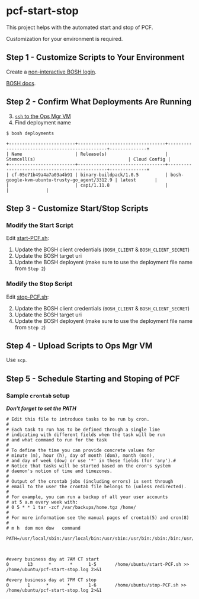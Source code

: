 # pcf-start-stop

This project helps with the automated start and stop of PCF.

Customization for your environment is required.

## Step 1 - Customize Scripts to Your Environment

Create a [non-interactive BOSH  login](https://discuss.pivotal.io/hc/en-us/articles/221695507-How-to-log-on-BOSH-in-non-interactive-scripts-Internal-Article-).

[BOSH docs](https://bosh.io/docs/director-users-uaa.html#client-login).

## Step 2 - Confirm What Deployments Are Running

3. [`ssh` to the Ops Mgr VM](http://docs.pivotal.io/pivotalcf/1-9/customizing/trouble-advanced.html)
3. Find deployment name

`$ bosh deployments`
```
+-------------------------+---------------------------------+-----------------------------------------------+--------------+
| Name                    | Release(s)                      | Stemcell(s)                                   | Cloud Config |
+-------------------------+---------------------------------+-----------------------------------------------+--------------+
| cf-05e71b49a4a7a03a4b91 | binary-buildpack/1.0.5          | bosh-google-kvm-ubuntu-trusty-go_agent/3312.9 | latest       |
|                         | capi/1.11.8                     |                                               |              |

```
## Step 3 - Customize Start/Stop Scripts

### Modify the Start Script

Edit [start-PCF.sh](start-PCF.sh):

1. Update the BOSH client credentials (`BOSH_CLIENT` & `BOSH_CLIENT_SECRET`)
1. Update the BOSH target uri
1. Update the BOSH deployent (make sure to use the deployment file name from `Step 2`)

### Modify the Stop Script

Edit [stop-PCF.sh](stop-PCF.sh):

2. Update the BOSH client credentials (`BOSH_CLIENT` & `BOSH_CLIENT_SECRET`)
2. Update the BOSH target uri
2. Update the BOSH deployent (make sure to use the deployment file name from `Step 2`)

## Step 4 - Upload Scripts to Ops Mgr VM

Use `scp`.


## Step 5 - Schedule Starting and Stoping of PCF

### Sample `crontab` setup

***Don't forget to set the PATH***
```
# Edit this file to introduce tasks to be run by cron.
#
# Each task to run has to be defined through a single line
# indicating with different fields when the task will be run
# and what command to run for the task
#
# To define the time you can provide concrete values for
# minute (m), hour (h), day of month (dom), month (mon),
# and day of week (dow) or use '*' in these fields (for 'any').#
# Notice that tasks will be started based on the cron's system
# daemon's notion of time and timezones.
#
# Output of the crontab jobs (including errors) is sent through
# email to the user the crontab file belongs to (unless redirected).
#
# For example, you can run a backup of all your user accounts
# at 5 a.m every week with:
# 0 5 * * 1 tar -zcf /var/backups/home.tgz /home/
#
# For more information see the manual pages of crontab(5) and cron(8)
#
# m h  dom mon dow   command

PATH=/usr/local/sbin:/usr/local/bin:/usr/sbin:/usr/bin:/sbin:/bin:/usr/games:/usr/local/games



#every business day at 7AM CT start
0       13      *       *      1-5       /home/ubuntu/start-PCF.sh >> /home/ubuntu/pcf-start-stop.log 2>&1

#every business day at 7PM CT stop
0       1      *       *       1-6       /home/ubuntu/stop-PCF.sh >> /home/ubuntu/pcf-start-stop.log 2>&1
```
